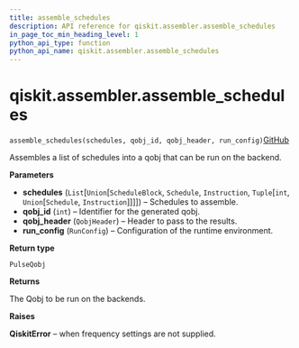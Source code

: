 ```yaml
---
title: assemble_schedules
description: API reference for qiskit.assembler.assemble_schedules
in_page_toc_min_heading_level: 1
python_api_type: function
python_api_name: qiskit.assembler.assemble_schedules
---
```


# qiskit.assembler.assemble\_schedules

<span id="qiskit.assembler.assemble_schedules" />

`assemble_schedules(schedules, qobj_id, qobj_header, run_config)`[GitHub](https://github.com/qiskit/qiskit/tree/stable/0.20/qiskit/assembler/assemble_schedules.py "view source code")

Assembles a list of schedules into a qobj that can be run on the backend.

**Parameters**

*   **schedules** (`List`\[`Union`\[`ScheduleBlock`, `Schedule`, `Instruction`, `Tuple`\[`int`, `Union`\[`Schedule`, `Instruction`]]]]) – Schedules to assemble.
*   **qobj\_id** (`int`) – Identifier for the generated qobj.
*   **qobj\_header** (`QobjHeader`) – Header to pass to the results.
*   **run\_config** (`RunConfig`) – Configuration of the runtime environment.

**Return type**

`PulseQobj`

**Returns**

The Qobj to be run on the backends.

**Raises**

**QiskitError** – when frequency settings are not supplied.

